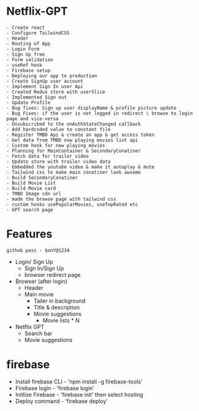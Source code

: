# Netflix-GPT
    - Create react
    - Configure TailwindCSS
    - Header
    - Routing of App
    - Login Form
    - Sign Up free
    - Form validation
    - useRef hook
    - Firebase setup
    - Deploying our app to production
    - Create SignUp user account
    - Implement Sign In user Api
    - Created Redux store with userSlice
    - Implemented Sign out
    - Update Profile
    - Bug fixes: Sign up user displayName & profile picture update
    - Bug Fixes: if the user is not logged in redirect \ browse to login page and vice-versa
    - Unsubscribed to the onAuthStateChanged callback
    - Add hardcoded value to constant file
    - Register TMBD Api & create an app & get access token
    - Get data from TMBD now playing movies list api
    - Custom hook for now playing movies
    - Planning for MainContainer & SecondaryConatiner
    - Fetch data for trailer video
    - Update store with trailer video data
    - Embedded the youtube video & make it autoplay & mute
    - Tailwind css to make main conatiner look awsome
    - Build SecondaryConatiner
    - Build Movie List
    - Build Movie card
    - TMBD Image cdn url
    - made the browse page with tailwind css
    - custom hooks usePopularMovies, useTopRated etc
    - GPT search page

# Features
    github pass - $onY@1234
- Login/ Sign Up
    - Sign In/Sign Up
    - browser redirect page
- Browser (after login)
    - Header
    - Main movie
        - Tailer in background
        - Title & description
        - Movie suggestions
            - Movie lists * N
- Netflix GPT
    - Search bar
    - Movie suggestions

# firebase
- Install firebase CLI - 'npm install -g firebase-tools'
- Firebase login - 'firebase login'
- Initlize Firebase - 'firebase init' then select hosting
- Deploy command - 'firebase deploy'